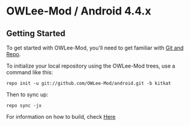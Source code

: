 OWLee-Mod / Android 4.4.x
===============


Getting Started
---------------

To get started with OWLee-Mod, you'll need to get
familiar with [Git and Repo](http://source.android.com/download/using-repo).

To initialize your local repository using the OWLee-Mod trees, use a command like this:

    repo init -u git://github.com/OWLee-Mod/android.git -b kitkat

Then to sync up:

    repo sync -jx

For information on how to build, check [Here](https://github.com/OWLee-Mod/manifest)
